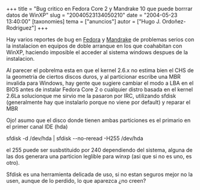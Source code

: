 +++
title = "Bug critico en Fedora Core 2 y Mandrake 10 que puede borrrar datos de WinXP"
slug = "20040523134050210"
date = "2004-05-23 13:40:00"
[taxonomies]
tema = ["anuncios"]
autor = ["Hugo J. Ordoñez-Rodriguez"]
+++

Hay varios reportes de bug en
[Fedora](http://bugzilla.redhat.com/bugzilla/show_bug.cgi?id=115980) y
[Mandrake](https://qa.mandrakesoft.com/show_bug.cgi?id=7959) de
problemas serios con la instalacion en equipos de doble arranque en los
que coahabitan con WinXP, haciendo imposible el acceder al sistema
windows despues de la instalacion.  

<!-- more -->
  
Al parecer el pobrelma esta en que el kernel 2.6.x no estima bien el CHS
de la geometria de ciertos discos duros, y al particionar escribe una
MBR invalida para Windows, hay gente que sugiere cambiar el modo a LBA
en el BIOS antes de instalar Fedora Core 2 o cualquier distro basada en
el kernel 2.6La solucionque me sirvio me la pasaron por IRC, utilizando
sfdisk (generalmente hay que instalarlo porque no viene por default) y
reparar el MBR  
  
Ojo! asumo que el disco donde tienen ambas particiones es el primario en
el primer canal IDE (hda)  
  
sfdisk -d /dev/hda \| sfdisk --no-reread -H255 /dev/hda  
  
el 255 puede ser susbstituido por 240 dependiendo del sistema, alguna de
las dos generara una particion leglible para winxp (asi que si no es
uno, es otro).  
  
Sfdisk es una herramienta delicada de uso, si no estan seguros mejor no
la usen, aunque de lo perdido, lo que aparezca ¿no creen?

